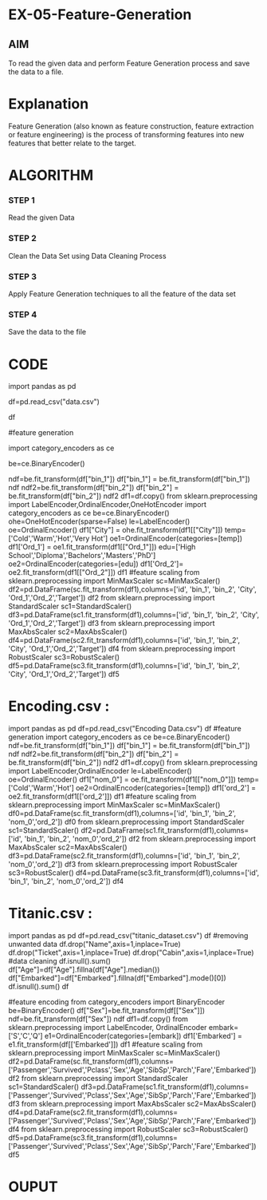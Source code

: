# EX-05-Feature-Generation


## AIM
To read the given data and perform Feature Generation process and save the data to a file. 

# Explanation
Feature Generation (also known as feature construction, feature extraction or feature engineering) is the process of transforming features into new features that better relate to the target.
 

# ALGORITHM
### STEP 1
Read the given Data
### STEP 2
Clean the Data Set using Data Cleaning Process
### STEP 3
Apply Feature Generation techniques to all the feature of the data set
### STEP 4
Save the data to the file


# CODE

import pandas as pd

df=pd.read_csv("data.csv")

df

#feature generation

import category_encoders as ce

be=ce.BinaryEncoder()

ndf=be.fit_transform(df["bin_1"])
df["bin_1"] = be.fit_transform(df["bin_1"])
ndf
ndf2=be.fit_transform(df["bin_2"])
df["bin_2"] = be.fit_transform(df["bin_2"])
ndf2
df1=df.copy()
from sklearn.preprocessing import LabelEncoder,OrdinalEncoder,OneHotEncoder
import category_encoders as ce
be=ce.BinaryEncoder()
ohe=OneHotEncoder(sparse=False)
le=LabelEncoder()
oe=OrdinalEncoder()
df1["City"] = ohe.fit_transform(df1[["City"]])
temp=['Cold','Warm','Hot','Very Hot']
oe1=OrdinalEncoder(categories=[temp])
df1['Ord_1'] = oe1.fit_transform(df1[["Ord_1"]])
edu=['High School','Diploma','Bachelors','Masters','PhD']
oe2=OrdinalEncoder(categories=[edu])
df1['Ord_2']= oe2.fit_transform(df1[["Ord_2"]])
df1
#feature scaling
from sklearn.preprocessing import MinMaxScaler
sc=MinMaxScaler()
df2=pd.DataFrame(sc.fit_transform(df1),columns=['id', 'bin_1', 'bin_2', 'City', 'Ord_1','Ord_2','Target'])
df2
from sklearn.preprocessing import StandardScaler
sc1=StandardScaler()
df3=pd.DataFrame(sc1.fit_transform(df1),columns=['id', 'bin_1', 'bin_2', 'City', 'Ord_1','Ord_2','Target'])
df3
from sklearn.preprocessing import MaxAbsScaler
sc2=MaxAbsScaler()
df4=pd.DataFrame(sc2.fit_transform(df1),columns=['id', 'bin_1', 'bin_2', 'City', 'Ord_1','Ord_2','Target'])
df4
from sklearn.preprocessing import RobustScaler
sc3=RobustScaler()
df5=pd.DataFrame(sc3.fit_transform(df1),columns=['id', 'bin_1', 'bin_2', 'City', 'Ord_1','Ord_2','Target'])
df5

# Encoding.csv :

import pandas as pd
df=pd.read_csv("Encoding Data.csv")
df
#feature generation
import category_encoders as ce
be=ce.BinaryEncoder()
ndf=be.fit_transform(df["bin_1"])
df["bin_1"] = be.fit_transform(df["bin_1"])
ndf
ndf2=be.fit_transform(df["bin_2"])
df["bin_2"] = be.fit_transform(df["bin_2"])
ndf2
df1=df.copy()
from sklearn.preprocessing import LabelEncoder,OrdinalEncoder
le=LabelEncoder()
oe=OrdinalEncoder()
df1["nom_0"] = oe.fit_transform(df1[["nom_0"]])
temp=['Cold','Warm','Hot']
oe2=OrdinalEncoder(categories=[temp])
df1['ord_2'] = oe2.fit_transform(df1[['ord_2']])
df1
#feature scaling
from sklearn.preprocessing import MinMaxScaler
sc=MinMaxScaler()
df0=pd.DataFrame(sc.fit_transform(df1),columns=['id', 'bin_1', 'bin_2', 'nom_0','ord_2'])
df0
from sklearn.preprocessing import StandardScaler
sc1=StandardScaler()
df2=pd.DataFrame(sc1.fit_transform(df1),columns=['id', 'bin_1', 'bin_2', 'nom_0','ord_2'])
df2
from sklearn.preprocessing import MaxAbsScaler
sc2=MaxAbsScaler()
df3=pd.DataFrame(sc2.fit_transform(df1),columns=['id', 'bin_1', 'bin_2', 'nom_0','ord_2'])
df3
from sklearn.preprocessing import RobustScaler
sc3=RobustScaler()
df4=pd.DataFrame(sc3.fit_transform(df1),columns=['id', 'bin_1', 'bin_2', 'nom_0','ord_2'])
df4

# Titanic.csv :

import pandas as pd
df=pd.read_csv("titanic_dataset.csv")
df
#removing unwanted data
df.drop("Name",axis=1,inplace=True)
df.drop("Ticket",axis=1,inplace=True)
df.drop("Cabin",axis=1,inplace=True)
#data cleaning
df.isnull().sum()
df["Age"]=df["Age"].fillna(df["Age"].median())
df["Embarked"]=df["Embarked"].fillna(df["Embarked"].mode()[0])
df.isnull().sum()
df

#feature encoding
from category_encoders import BinaryEncoder
be=BinaryEncoder()
df["Sex"]=be.fit_transform(df[["Sex"]])
ndf=be.fit_transform(df["Sex"])
ndf
df1=df.copy()
from sklearn.preprocessing import LabelEncoder, OrdinalEncoder
embark=['S','C','Q']
e1=OrdinalEncoder(categories=[embark])
df1['Embarked'] = e1.fit_transform(df[['Embarked']])
df1
#feature scaling
from sklearn.preprocessing import MinMaxScaler
sc=MinMaxScaler()
df2=pd.DataFrame(sc.fit_transform(df1),columns=
['Passenger','Survived','Pclass','Sex','Age','SibSp','Parch','Fare','Embarked'])
df2
from sklearn.preprocessing import StandardScaler
sc1=StandardScaler()
df3=pd.DataFrame(sc1.fit_transform(df1),columns=
['Passenger','Survived','Pclass','Sex','Age','SibSp','Parch','Fare','Embarked'])
df3
from sklearn.preprocessing import MaxAbsScaler
sc2=MaxAbsScaler()
df4=pd.DataFrame(sc2.fit_transform(df1),columns=
['Passenger','Survived','Pclass','Sex','Age','SibSp','Parch','Fare','Embarked'])
df4
from sklearn.preprocessing import RobustScaler
sc3=RobustScaler()
df5=pd.DataFrame(sc3.fit_transform(df1),columns=
['Passenger','Survived','Pclass','Sex','Age','SibSp','Parch','Fare','Embarked'])
df5

# OUPUT
